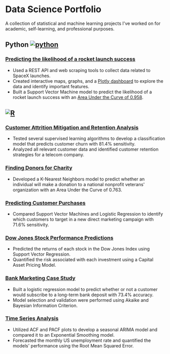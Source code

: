 # Data Science Portfolio 
A collection of statistical and machine learning projects I've worked on for academic, self-learning, and professional purposes. 

## Python [![python][3]][4]
### [Predicting the likelihood of a rocket launch success](https://github.com/kellibelcher/IBM-Data-Science-Capstone)
- Used a REST API and web scraping tools to collect data related to SpaceX launches.
- Created interactive maps, graphs, and a [Plotly dashboard](http://spacexdashappkellibelcher.pythonanywhere.com/) to explore the data and identify important features.
- Built a Support Vector Machine model to predict the likelihood of a rocket launch success with an [Area Under the Curve of 0.958](https://www.kaggle.com/kellibelcher/spacex-rocket-landing-predictive-analysis).

## [![R][1]][2]
### [Customer Attrition Mitigation and Retention Analysis](https://rpubs.com/kellibelcher/769293)
- Tested several supervised learning algorithms to develop a classification model that predicts customer churn with 81.4% sensitivity. 
- Analyzed all relevant customer data and identified customer retention strategies for a telecom company.
### [Finding Donors for Charity](https://rpubs.com/kellibelcher/795493)
- Developed a K-Nearest Neighbors model to predict whether an individual will make a donation to a national nonprofit veterans' organization with an Area Under the Curve of 0.763.
### [Predicting Customer Purchases](https://rpubs.com/kellibelcher/735222)
- Compared Support Vector Machines and Logistic Regression to identify which customers to target in a new direct marketing campaign with 71.6% sensitivity. 
### [Dow Jones Stock Performance Predictions](https://rpubs.com/kellibelcher/795841)
- Predicted the returns of each stock in the Dow Jones Index using Support Vector Regression.
- Quantified the risk associated with each investment using a Capital Asset Pricing Model. 
### [Bank Marketing Case Study](https://rpubs.com/kellibelcher/726187)
- Built a logistic regression model to predict whether or not a customer would subscribe to a long-term bank deposit with 73.4% accuracy. 
- Model selection and validation were performed using Akaike and Bayesian Information Criterion.
### [Time Series Analysis](https://rpubs.com/kellibelcher/767453)
- Utilized ACF and PACF plots to develop a seasonal ARIMA model and compared it to an Exponential Smoothing model.
- Forecasted the monthly US unemployment rate and quantified the models' performance using the Root Mean Squared Error. 


<!-- icons -->
[1]: https://github.com/kellibelcher/kellibelcher/blob/main/rstudio-logo48.png (R)
[2]: https://rpubs.com/kellibelcher
[3]: https://github.com/kellibelcher/kellibelcher/blob/main/python24.png (Python) 
[4]: https://www.python.org/

